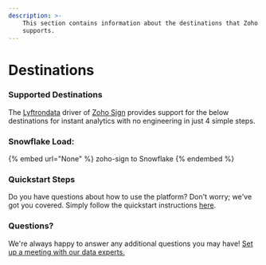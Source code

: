 ```yaml
---
description: >-
    This section contains information about the destinations that Zoho Sign
    supports.
---
```


# Destinations

### Supported Destinations

The [Lyftrondata](https://www.lyftrondata.com/) driver of [Zoho Sign](None) provides support for the below destinations for instant analytics with no engineering in just 4 simple steps.

### Snowflake Load:

{% embed url="None" %}
zoho-sign to Snowflake
{% endembed %}

### Quickstart Steps

Do you have questions about how to use the platform? Don't worry; we've got you covered. Simply follow the quickstart instructions [here](README.md).

### Questions? <a href="#questions" id="questions"></a>

We're always happy to answer any additional questions you may have! [Set up a meeting with our data experts.](https://www.lyftrondata.com/book-a-meeting/)
